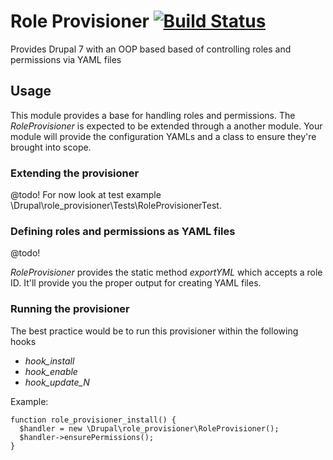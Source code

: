 # Role Provisioner [![Build Status](https://travis-ci.org/mglaman/role_provisioner.svg)](https://travis-ci.org/mglaman/role_provisioner)

Provides Drupal 7 with an OOP based based of controlling roles and permissions via YAML files

## Usage

This module provides a base for handling roles and permissions. The *RoleProvisioner* is expected to be extended through a another module. Your module will provide the configuration YAMLs and a class to ensure they're brought into scope.

### Extending the provisioner

@todo! For now look at test example \Drupal\role_provisioner\Tests\RoleProvisionerTest.

### Defining roles and permissions as YAML files

@todo!

*RoleProvisioner* provides the static method *exportYML* which accepts a role ID. It'll provide you the proper output for creating YAML files.

### Running the provisioner

The best practice would be to run this provisioner within the following hooks

* *hook_install*
* *hook_enable*
* *hook_update_N*

Example:

````
function role_provisioner_install() {
  $handler = new \Drupal\role_provisioner\RoleProvisioner();
  $handler->ensurePermissions();
}
````
